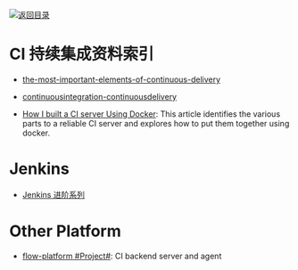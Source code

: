 [![返回目录](https://parg.co/UGo)](https://github.com/wxyyxc1992/Awesome-Reference) 


# CI 持续集成资料索引

* [the-most-important-elements-of-continuous-delivery](https://dzone.com/articles/the-most-important-elements-of-continuous-delivery)

* [continuousintegration-continuousdelivery](http://blog.nwcadence.com/continuousintegration-continuousdelivery/)

- [How I built a CI server Using Docker](https://codeburst.io/sicuro-ci-2f40ba138233): This article identifies the various parts to a reliable CI server and explores how to put them together using docker.

# Jenkins

* [Jenkins 进阶系列](http://blog.csdn.net/wangmuming/article/category/2167947)

# Other Platform

* [flow-platform #Project#](https://github.com/FlowCI/flow-platform): CI backend server and agent
